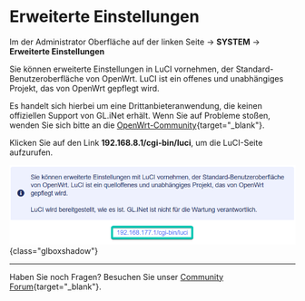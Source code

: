 # Erweiterte Einstellungen

Im der Administrator Oberfläche auf der linken Seite -> **SYSTEM** -> **Erweiterte Einstellungen**

Sie können erweiterte Einstellungen in LuCI vornehmen, der Standard-Benutzeroberfläche von OpenWrt. LuCI ist ein offenes und unabhängiges Projekt, das von OpenWrt gepflegt wird.

Es handelt sich hierbei um eine Drittanbieteranwendung, die keinen offiziellen Support von GL.iNet erhält. Wenn Sie auf Probleme stoßen, wenden Sie sich bitte an die [OpenWrt-Community](https://forum.openwrt.org/){target="_blank"}.

Klicken Sie auf den Link **192.168.8.1/cgi-bin/luci**, um die LuCI-Seite aufzurufen.

![Erweiterte Einstellungen](./erweiterte_einstellungen_01.png){class="glboxshadow"}

---

Haben Sie noch Fragen? Besuchen Sie unser [Community Forum](https://forum.gl-inet.com){target="_blank"}.
